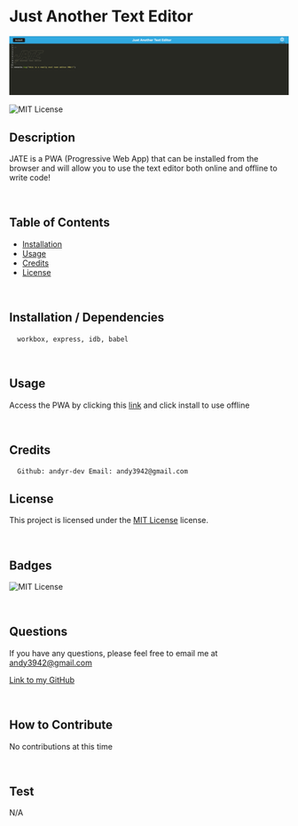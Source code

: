# Just Another Text Editor

  ![](./assets/jate.png)
  
  ![MIT License](https://img.shields.io/badge/license-MIT-blueviolet)
  
  ## Description
  
  JATE is a PWA (Progressive Web App) that can be installed from the browser and will allow you to use the text editor both online and offline to write code!

   <br/>

  ## Table of Contents
  
  - [Installation](#installation)
  - [Usage](#usage)
  - [Credits](#credits)
  - [License](#license)

  <br/>
  
  ## Installation / Dependencies

      workbox, express, idb, babel

  
  <br/>

  ## Usage

  Access the PWA by clicking this [link](https://jate-texteditor1-5f61b91974cb.herokuapp.com/) and click install to use offline

  <br/>
  
  ## Credits

      Github: andyr-dev Email: andy3942@gmail.com
  
  ## License

  This project is licensed under the [MIT License](https://opensource.org/licenses/MIT) license.
  
  <br/>

  ## Badges

  ![MIT License](https://img.shields.io/badge/license-MIT-blueviolet)  

  <br/>
  
  ## Questions

  If you have any questions, please feel free to email me at andy3942@gmail.com

  [Link to my GitHub](https://github.com/andyr-dev/)
  
  <br/>

  ## How to Contribute

No contributions at this time

  <br/>
  
  ## Test
  N/A
